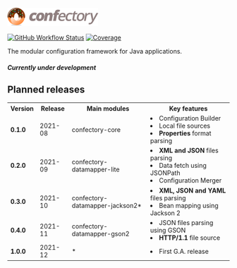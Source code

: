 ![confectory-logo](resources/confectory-logo.png)

[![GitHub Workflow Status](https://img.shields.io/github/workflow/status/oswaldobapvicjr/confectory/Java%20CI%20with%20Maven)](https://github.com/oswaldobapvicjr/confectory/actions/workflows/maven.yml)
[![Coverage](https://img.shields.io/codecov/c/github/oswaldobapvicjr/confectory)](https://codecov.io/gh/oswaldobapvicjr/confectory)

The modular configuration framework for Java applications.

##### Currently under development #####

## Planned releases

<table>
  <tr>
    <th>Version</th>
    <th>Release</th>
    <th>Main modules</th>
    <th>Key features</th>
  </tr>
  <tr>
    <td><b>0.1.0</b></td>
    <td>2021-08</td>
    <td>confectory-core</td>
    <td>
      <li>Configuration Builder</li>  
      <li>Local file sources</li>
      <li><b>Properties</b> format parsing</li>
    </td>
  </tr>
  <tr>
    <td><b>0.2.0</b></td>
    <td>2021-09</td>
    <td>
      confectory-datamapper-lite
    </td>
    <td>
      <li><b>XML and JSON</b> files parsing</li>
      <li>Data fetch using JSONPath</li>
      <li>Configuration Merger</li>
    </td>
  </tr>
  <tr>
    <td><b>0.3.0</b></td>
    <td>2021-10</td>
    <td>
      confectory-datamapper-jackson2*
    </td>
    <td>
      <li><b>XML, JSON and YAML</b> files parsing</li>
      <li>Bean mapping using Jackson 2</li>
    </td>
  </tr>
  <tr>
    <td><b>0.4.0</b></td>
    <td>2021-11</td>
    <td>
      confectory-datamapper-gson2
    </td>
    <td>
      <li>JSON files parsing using GSON</li>
      <li><b>HTTP/1.1</b> file source</li>
    </td>
  </tr>
  <tr>
    <td><b>1.0.0</b></td>
    <td>2021-12</td>
    <td>
      *
    </td>
    <td>
      <li>First G.A. release</li>
    </td>
  </tr>
</table>
